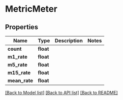 # MetricMeter

## Properties
Name | Type | Description | Notes
------------ | ------------- | ------------- | -------------
**count** | **float** |  | 
**m1_rate** | **float** |  | 
**m5_rate** | **float** |  | 
**m15_rate** | **float** |  | 
**mean_rate** | **float** |  | 

[[Back to Model list]](../README.md#documentation-for-models) [[Back to API list]](../README.md#documentation-for-api-endpoints) [[Back to README]](../README.md)


